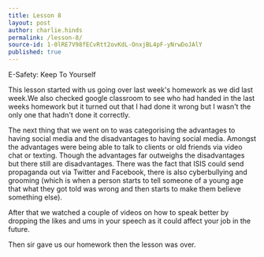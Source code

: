 ```yaml
---
title: Lesson 8
layout: post
author: charlie.hinds
permalink: /lesson-8/
source-id: 1-0lRE7V98fECvRtt2ovKdL-OnxjBL4pF-yNrwDoJAlY
published: true
---
```

E-Safety: Keep To Yourself

This lesson started with us going over last week's homework as we did last week.We also checked google classroom to see who had handed in the last weeks homework but it turned out that I had done it wrong but I wasn't the only one that hadn't done it correctly. 

 The next thing that we went on to was categorising the advantages to having social media and the disadvantages to having social media. Amongst the advantages were being able to talk to clients or old friends via video chat or texting. Though the advantages far outweighs the  disadvantages but there still are disadvantages.  There was the fact that ISIS could send propaganda out via Twitter and Facebook, there is also cyberbullying and grooming (which is when a person starts to tell someone of a young age that what they got told was wrong and then starts to make them believe something else).

After that we watched a couple of videos on how to speak better by dropping the likes and ums in your speech as it could affect your job in the future. 

Then sir gave us our homework then the lesson was over.

